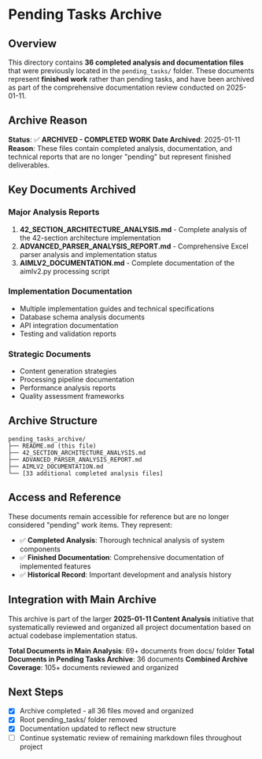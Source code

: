 # Pending Tasks Archive

## Overview

This directory contains **36 completed analysis and documentation files** that were previously located in the `pending_tasks/` folder. These documents represent **finished work** rather than pending tasks, and have been archived as part of the comprehensive documentation review conducted on 2025-01-11.

## Archive Reason

**Status**: ✅ **ARCHIVED - COMPLETED WORK**
**Date Archived**: 2025-01-11
**Reason**: These files contain completed analysis, documentation, and technical reports that are no longer "pending" but represent finished deliverables.

## Key Documents Archived

### Major Analysis Reports
1. **42_SECTION_ARCHITECTURE_ANALYSIS.md** - Complete analysis of the 42-section architecture implementation
2. **ADVANCED_PARSER_ANALYSIS_REPORT.md** - Comprehensive Excel parser analysis and implementation status
3. **AIMLV2_DOCUMENTATION.md** - Complete documentation of the aimlv2.py processing script

### Implementation Documentation
- Multiple implementation guides and technical specifications
- Database schema analysis documents
- API integration documentation
- Testing and validation reports

### Strategic Documents
- Content generation strategies
- Processing pipeline documentation
- Performance analysis reports
- Quality assessment frameworks

## Archive Structure

```
pending_tasks_archive/
├── README.md (this file)
├── 42_SECTION_ARCHITECTURE_ANALYSIS.md
├── ADVANCED_PARSER_ANALYSIS_REPORT.md
├── AIMLV2_DOCUMENTATION.md
└── [33 additional completed analysis files]
```

## Access and Reference

These documents remain accessible for reference but are no longer considered "pending" work items. They represent:

- ✅ **Completed Analysis**: Thorough technical analysis of system components
- ✅ **Finished Documentation**: Comprehensive documentation of implemented features
- ✅ **Historical Record**: Important development and analysis history

## Integration with Main Archive

This archive is part of the larger **2025-01-11 Content Analysis** initiative that systematically reviewed and organized all project documentation based on actual codebase implementation status.

**Total Documents in Main Analysis**: 69+ documents from docs/ folder
**Total Documents in Pending Tasks Archive**: 36 documents
**Combined Archive Coverage**: 105+ documents reviewed and organized

## Next Steps

- [x] Archive completed - all 36 files moved and organized
- [x] Root pending_tasks/ folder removed 
- [x] Documentation updated to reflect new structure
- [ ] Continue systematic review of remaining markdown files throughout project 